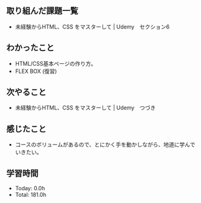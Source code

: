 ## 取り組んだ課題一覧
- 未経験からHTML、CSS をマスターして | Udemy　セクション6
## わかったこと
- HTML/CSS基本ページの作り方。
- FLEX BOX (復習)
## 次やること
- 未経験からHTML、CSS をマスターして | Udemy　つづき
## 感じたこと
- コースのボリュームがあるので、とにかく手を動かしながら、地道に学んでいきたい。
## 学習時間
- Today: 0.0h
- Total: 181.0h
